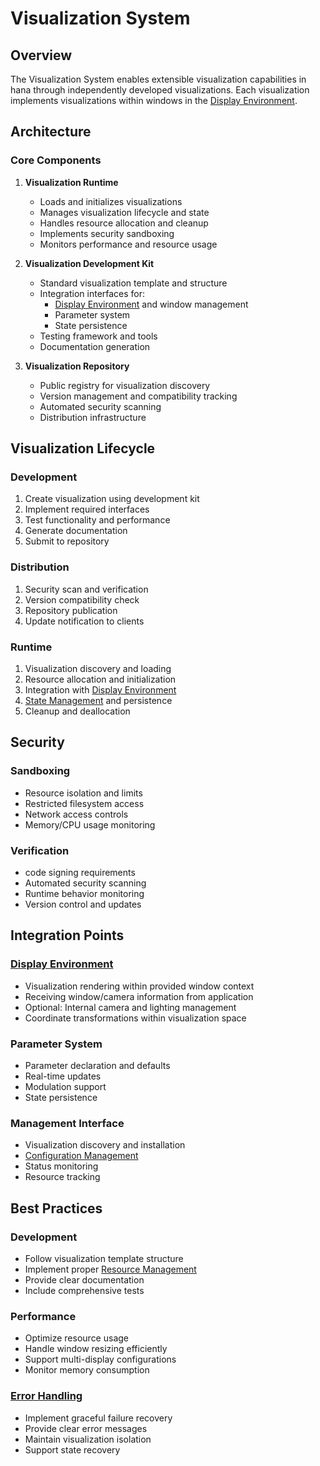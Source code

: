 # Visualization System

## Overview
The Visualization System enables extensible visualization capabilities in hana through
independently developed visualizations. Each visualization implements visualizations within
windows in the [Display Environment](./display.md).
## Architecture
### Core Components
1. **Visualization Runtime**
    - Loads and initializes visualizations
    - Manages visualization lifecycle and state
    - Handles resource allocation and cleanup
    - Implements security sandboxing
    - Monitors performance and resource usage

2. **Visualization Development Kit**
    - Standard visualization template and structure
    - Integration interfaces for:
        - [Display Environment](./display.md) and window management
        - Parameter system
        - State persistence
    - Testing framework and tools
    - Documentation generation

3. **Visualization Repository**
    - Public registry for visualization discovery
    - Version management and compatibility tracking
    - Automated security scanning
    - Distribution infrastructure
## Visualization Lifecycle
### Development
1. Create visualization using development kit
2. Implement required interfaces
3. Test functionality and performance
4. Generate documentation
5. Submit to repository
### Distribution
1. Security scan and verification
2. Version compatibility check
3. Repository publication
4. Update notification to clients
### Runtime
1. Visualization discovery and loading
2. Resource allocation and initialization
3. Integration with [Display Environment](./display.md)
4. [State Management](./state.md) and persistence
5. Cleanup and deallocation
## Security
### Sandboxing
- Resource isolation and limits
- Restricted filesystem access
- Network access controls
- Memory/CPU usage monitoring
### Verification
- code signing requirements
- Automated security scanning
- Runtime behavior monitoring
- Version control and updates
## Integration Points
### [Display Environment](./display.md)
- Visualization rendering within provided window context
- Receiving window/camera information from application
- Optional: Internal camera and lighting management
- Coordinate transformations within visualization space
### Parameter System
- Parameter declaration and defaults
- Real-time updates
- Modulation support
- State persistence
### Management Interface
- Visualization discovery and installation
- [Configuration Management](./configuration.md)
- Status monitoring
- Resource tracking
## Best Practices
### Development
- Follow visualization template structure
- Implement proper [Resource Management](./resource.md)
- Provide clear documentation
- Include comprehensive tests
### Performance
- Optimize resource usage
- Handle window resizing efficiently
- Support multi-display configurations
- Monitor memory consumption
### [Error Handling](./error_handling.md)
- Implement graceful failure recovery
- Provide clear error messages
- Maintain visualization isolation
- Support state recovery
